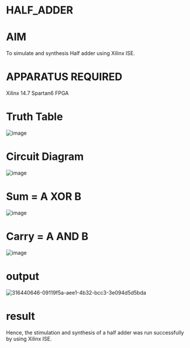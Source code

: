 # HALF_ADDER
# AIM
To simulate and synthesis Half adder using Xilinx ISE.
# APPARATUS REQUIRED
Xilinx 14.7 Spartan6 FPGA
# Truth Table
![image](https://github.com/RESMIRNAIR/HALF_ADDER/assets/154305926/fe672c28-5c6a-4355-b70f-b40bce63880d)
# Circuit Diagram
![image](https://github.com/RESMIRNAIR/HALF_ADDER/assets/154305926/5f1a79a7-73c2-4b99-a40d-afa2a20c74ac)
# Sum = A XOR B
![image](https://github.com/RESMIRNAIR/HALF_ADDER/assets/154305926/020e1531-1c11-42e5-9f27-f09ba459984d)
# Carry = A AND B
![image](https://github.com/RESMIRNAIR/HALF_ADDER/assets/154305926/988ae131-0822-4d23-941b-eaafad349a72)
# output
![316440646-09119f5a-aee1-4b32-bcc3-3e094d5d5bda](https://github.com/RESMIRNAIR/HALF_ADDER/assets/165644574/eab258ce-902c-4547-b288-e8ae22f46e9b)
# result
Hence, the stimulation and synthesis of a half adder was run successfully by using Xilinx ISE.



